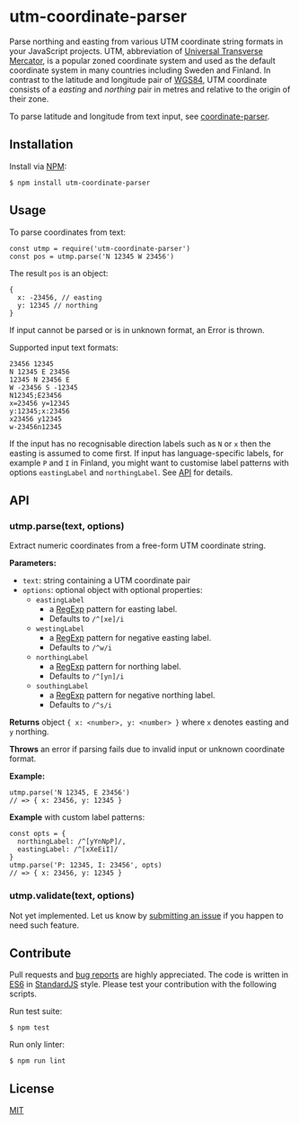 # utm-coordinate-parser

Parse northing and easting from various UTM coordinate string formats in your JavaScript projects. UTM, abbreviation of [Universal Transverse Mercator](https://en.wikipedia.org/wiki/Universal_Transverse_Mercator_coordinate_system), is a popular zoned coordinate system and used as the default coordinate system in many countries including Sweden and Finland. In contrast to the latitude and longitude pair of [WGS84](https://en.wikipedia.org/wiki/World_Geodetic_System), UTM coordinate consists of a *easting* and *northing* pair in metres and relative to the origin of their zone.

To parse latitude and longitude from text input, see [coordinate-parser](https://www.npmjs.com/package/coordinate-parser).

## Installation

Install via [NPM](https://www.npmjs.com/package/utm-coordinate-parser):

    $ npm install utm-coordinate-parser

## Usage

To parse coordinates from text:

    const utmp = require('utm-coordinate-parser')
    const pos = utmp.parse('N 12345 W 23456')

The result `pos` is an object:

    {
      x: -23456, // easting
      y: 12345 // northing
    }

If input cannot be parsed or is in unknown format, an Error is thrown.

Supported input text formats:

    23456 12345
    N 12345 E 23456
    12345 N 23456 E
    W -23456 S -12345
    N12345;E23456
    x=23456 y=12345
    y:12345;x:23456
    x23456 y12345
    w-23456n12345

If the input has no recognisable direction labels such as `N` or `x` then the easting is assumed to come first. If input has language-specific labels, for example `P` and `I` in Finland, you might want to customise label patterns with options `eastingLabel` and `northingLabel`. See [API](#API) for details.

## API

### utmp.parse(text, options)

Extract numeric coordinates from a free-form UTM coordinate string.

**Parameters:**

- `text`: string containing a UTM coordinate pair
- `options`: optional object with optional properties:
  - `eastingLabel`
    - a [RegExp](https://developer.mozilla.org/en-US/docs/Web/JavaScript/Guide/Regular_Expressions) pattern for easting label.
    - Defaults to `/^[xe]/i`
  - `westingLabel`
    - a [RegExp](https://developer.mozilla.org/en-US/docs/Web/JavaScript/Guide/Regular_Expressions) pattern for negative easting label.
    - Defaults to `/^w/i`
  - `northingLabel`
    - a [RegExp](https://developer.mozilla.org/en-US/docs/Web/JavaScript/Guide/Regular_Expressions) pattern for northing label.
    - Defaults to `/^[yn]/i`
  - `southingLabel`
    - a [RegExp](https://developer.mozilla.org/en-US/docs/Web/JavaScript/Guide/Regular_Expressions) pattern for negative northing label.
    - Defaults to `/^s/i`

**Returns** object `{ x: <number>, y: <number> }` where `x` denotes easting and `y` northing.

**Throws** an error if parsing fails due to invalid input or unknown coordinate format.

**Example:**

    utmp.parse('N 12345, E 23456')
    // => { x: 23456, y: 12345 }

**Example** with custom label patterns:

    const opts = {
      northingLabel: /^[yYnNpP]/,
      eastingLabel: /^[xXeEiI]/
    }
    utmp.parse('P: 12345, I: 23456', opts)
    // => { x: 23456, y: 12345 }

### utmp.validate(text, options)

Not yet implemented. Let us know by [submitting an issue](https://github.com/axelpale/node-lib-template/issues) if you happen to need such feature.

## Contribute

Pull requests and [bug reports](https://github.com/axelpale/node-lib-template/issues) are highly appreciated. The code is written in [ES6](https://en.wikipedia.org/wiki/ECMAScript) in [StandardJS](https://standardjs.com/) style. Please test your contribution with the following scripts.

Run test suite:

    $ npm test

Run only linter:

    $ npm run lint

## License

[MIT](LICENSE)
